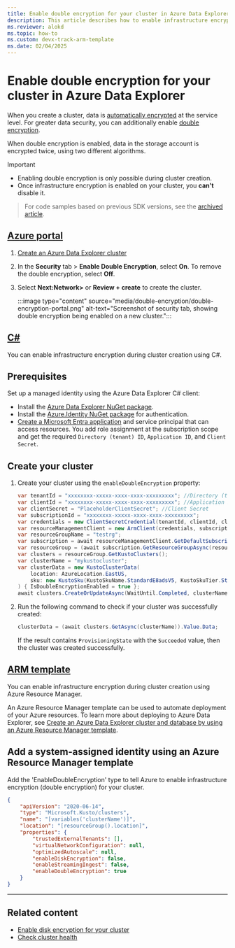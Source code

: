 ```yaml
---
title: Enable double encryption for your cluster in Azure Data Explorer
description: This article describes how to enable infrastructure encryption (double encryption) during cluster creation in Azure Data Explorer.
ms.reviewer: alokd
ms.topic: how-to
ms.custom: devx-track-arm-template
ms.date: 02/04/2025
---
```


# Enable double encryption for your cluster in Azure Data Explorer

When you create a cluster, data is [automatically encrypted](/azure/storage/common/storage-service-encryption) at the service level. For greater data security, you can additionally enable [double encryption](/azure/storage/common/infrastructure-encryption-enable).

When double encryption is enabled, data in the storage account is encrypted twice, using two different algorithms.

> [!IMPORTANT]
>
> * Enabling double encryption is only possible during cluster creation.
> * Once infrastructure encryption is enabled on your cluster, you **can't** disable it.

> For code samples based on previous SDK versions, see the [archived article](/previous-versions/azure/data-explorer/cluster-encryption-double).

## [Azure portal](#tab/portal)

1. [Create an Azure Data Explorer cluster](create-cluster-and-database.md#create-a-cluster)
1. In the **Security** tab > **Enable Double Encryption**, select **On**. To remove the double encryption, select **Off**.
1. Select **Next:Network>** or **Review + create** to create the cluster.

    :::image type="content" source="media/double-encryption/double-encryption-portal.png" alt-text="Screenshot of security tab, showing double encryption being enabled on a new cluster.":::

## [C#](#tab/c-sharp)

You can enable infrastructure encryption during cluster creation using C#.

## Prerequisites

Set up a managed identity using the Azure Data Explorer C# client:

* Install the [Azure Data Explorer NuGet package](https://www.nuget.org/packages/Azure.ResourceManager.Kusto/).
* Install the [Azure.Identity NuGet package](https://www.nuget.org/packages/Azure.Identity/) for authentication.
* [Create a Microsoft Entra application](/azure/active-directory/develop/howto-create-service-principal-portal) and service principal that can access resources. You add role assignment at the subscription scope and get the required `Directory (tenant) ID`, `Application ID`, and `Client Secret`.

## Create your cluster

1. Create your cluster using the `enableDoubleEncryption` property:

    ```csharp
    var tenantId = "xxxxxxxx-xxxxx-xxxx-xxxx-xxxxxxxxx"; //Directory (tenant) ID
    var clientId = "xxxxxxxx-xxxxx-xxxx-xxxx-xxxxxxxxx"; //Application ID
    var clientSecret = "PlaceholderClientSecret"; //Client Secret
    var subscriptionId = "xxxxxxxx-xxxxx-xxxx-xxxx-xxxxxxxxx";
    var credentials = new ClientSecretCredential(tenantId, clientId, clientSecret);
    var resourceManagementClient = new ArmClient(credentials, subscriptionId);
    var resourceGroupName = "testrg";
    var subscription = await resourceManagementClient.GetDefaultSubscriptionAsync();
    var resourceGroup = (await subscription.GetResourceGroupAsync(resourceGroupName)).Value;
    var clusters = resourceGroup.GetKustoClusters();
    var clusterName = "mykustocluster";
    var clusterData = new KustoClusterData(
        location: AzureLocation.EastUS,
        sku: new KustoSku(KustoSkuName.StandardE8adsV5, KustoSkuTier.Standard) { Capacity = 5 }
    ) { IsDoubleEncryptionEnabled = true };
    await clusters.CreateOrUpdateAsync(WaitUntil.Completed, clusterName, clusterData);
    ```

1. Run the following command to check if your cluster was successfully created:

    ```csharp
    clusterData = (await clusters.GetAsync(clusterName)).Value.Data;
    ```

    If the result contains `ProvisioningState` with the `Succeeded` value, then the cluster was created successfully.

## [ARM template](#tab/arm)

You can enable infrastructure encryption during cluster creation using Azure Resource Manager.

An Azure Resource Manager template can be used to automate deployment of your Azure resources. To learn more about deploying to Azure Data Explorer, see [Create an Azure Data Explorer cluster and database by using an Azure Resource Manager template](create-cluster-database.md?tabs=arm).

## Add a system-assigned identity using an Azure Resource Manager template

Add the 'EnableDoubleEncryption' type to tell Azure to enable infrastructure encryption (double encryption) for your cluster.

```json
{
    "apiVersion": "2020-06-14",
    "type": "Microsoft.Kusto/clusters",
    "name": "[variables('clusterName')]",
    "location": "[resourceGroup().location]",
    "properties": {
        "trustedExternalTenants": [],
        "virtualNetworkConfiguration": null,
        "optimizedAutoscale": null,
        "enableDiskEncryption": false,
        "enableStreamingIngest": false,
        "enableDoubleEncryption": true
    }
}
```

---
## Related content

* [Enable disk encryption for your cluster](cluster-encryption-disk.md)
* [Check cluster health](check-cluster-health.md)
